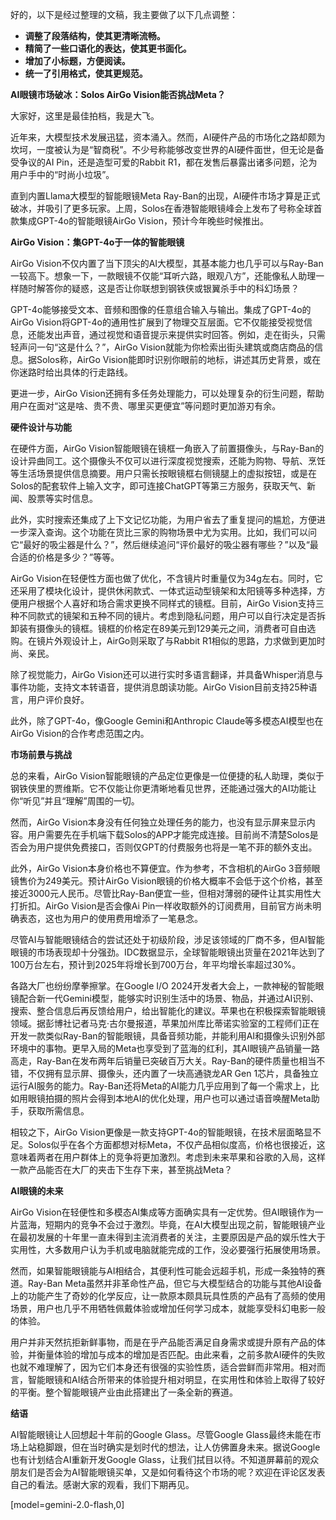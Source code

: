 好的，以下是经过整理的文稿，我主要做了以下几点调整：

*   **调整了段落结构，使其更清晰流畅。**
*   **精简了一些口语化的表达，使其更书面化。**
*   **增加了小标题，方便阅读。**
*   **统一了引用格式，使其更规范。**

**AI眼镜市场破冰：Solos AirGo Vision能否挑战Meta？**

大家好，这里是最佳拍档，我是大飞。

近年来，大模型技术发展迅猛，资本涌入。然而，AI硬件产品的市场化之路却颇为坎坷，一度被认为是“智商税”。不少号称能够改变世界的AI硬件面世，但无论是备受争议的AI Pin，还是造型可爱的Rabbit R1，都在发售后暴露出诸多问题，沦为用户手中的“时尚小垃圾”。

直到内置Llama大模型的智能眼镜Meta Ray-Ban的出现，AI硬件市场才算是正式破冰，并吸引了更多玩家。上周，Solos在香港智能眼镜峰会上发布了号称全球首款集成GPT-4o的智能眼镜AirGo Vision，预计今年晚些时候推出。

**AirGo Vision：集GPT-4o于一体的智能眼镜**

AirGo Vision不仅内置了当下顶尖的AI大模型，其基本能力也几乎可以与Ray-Ban一较高下。想象一下，一款眼镜不仅能“耳听六路，眼观八方”，还能像私人助理一样随时解答你的疑惑，这是否让你联想到钢铁侠或银翼杀手中的科幻场景？

GPT-4o能够接受文本、音频和图像的任意组合输入与输出。集成了GPT-4o的AirGo Vision将GPT-4o的通用性扩展到了物理交互层面。它不仅能接受视觉信息，还能发出声音，通过视觉和语音提示来提供实时回答。例如，走在街头，只需轻声问一句“这是什么？”，AirGo Vision就能为你检索出街头建筑或商店商品的信息。据Solos称，AirGo Vision能即时识别你眼前的地标，讲述其历史背景，或在你迷路时给出具体的行走路线。

更进一步，AirGo Vision还拥有多任务处理能力，可以处理复杂的衍生问题，帮助用户在面对“这是啥、贵不贵、哪里买更便宜”等问题时更加游刃有余。

**硬件设计与功能**

在硬件方面，AirGo Vision智能眼镜在镜框一角嵌入了前置摄像头，与Ray-Ban的设计异曲同工。这个摄像头不仅可以进行深度视觉搜索，还能为购物、导航、烹饪等生活场景提供信息摘要。用户只需长按眼镜框右侧镜腿上的虚拟按钮，或是在Solos的配套软件上输入文字，即可连接ChatGPT等第三方服务，获取天气、新闻、股票等实时信息。

此外，实时搜索还集成了上下文记忆功能，为用户省去了重复提问的尴尬，方便进一步深入查询。这个功能在货比三家的购物场景中尤为实用。比如，我们可以问它“最好的吸尘器是什么？”，然后继续追问“评价最好的吸尘器有哪些？”以及“最合适的价格是多少？”等等。

AirGo Vision在轻便性方面也做了优化，不含镜片时重量仅为34g左右。同时，它还采用了模块化设计，提供休闲款式、一体式运动型镜架和太阳镜等多种选择，方便用户根据个人喜好和场合需求更换不同样式的镜框。目前，AirGo Vision支持三种不同款式的镜架和五种不同的镜片。考虑到隐私问题，用户可以自行决定是否拆卸装有摄像头的镜框。镜框的价格定在89美元到129美元之间，消费者可自由选购。在镜片外观设计上，AirGo则采取了与Rabbit R1相似的思路，力求做到更加时尚、亲民。

除了视觉能力，AirGo Vision还可以进行实时多语言翻译，并具备Whisper消息与事件功能，支持文本转语音，提供消息朗读功能。AirGo Vision目前支持25种语言，用户评价良好。

此外，除了GPT-4o，像Google Gemini和Anthropic Claude等多模态AI模型也在AirGo Vision的合作考虑范围之内。

**市场前景与挑战**

总的来看，AirGo Vision智能眼镜的产品定位更像是一位便捷的私人助理，类似于钢铁侠里的贾维斯。它不仅能让你更清晰地看见世界，还能通过强大的AI功能让你“听见”并且“理解”周围的一切。

然而，AirGo Vision本身没有任何独立处理任务的能力，也没有显示屏来显示内容。用户需要先在手机端下载Solos的APP才能完成连接。目前尚不清楚Solos是否会为用户提供免费接口，否则仅GPT的付费服务也将是一笔不菲的额外支出。

此外，AirGo Vision本身价格也不算便宜。作为参考，不含相机的AirGo 3音频眼镜售价为249美元。预计AirGo Vision眼镜的价格大概率不会低于这个价格，甚至接近3000元人民币。尽管比Ray-Ban便宜一些，但相对薄弱的硬件让其实用性大打折扣。AirGo Vision是否会像Ai Pin一样收取额外的订阅费用，目前官方尚未明确表态，这也为用户的使用费用增添了一笔悬念。

尽管AI与智能眼镜结合的尝试还处于初级阶段，涉足该领域的厂商不多，但AI智能眼镜的市场表现却十分强劲。IDC数据显示，全球智能眼镜出货量在2021年达到了100万台左右，预计到2025年将增长到700万台，年平均增长率超过30%。

各路大厂也纷纷摩拳擦掌。在Google I/O 2024开发者大会上，一款神秘的智能眼镜配合新一代Gemini模型，能够实时识别生活中的场景、物品，并通过AI识别、搜索、整合信息后再反馈给用户，给出智能化的建议。苹果也在积极探索智能眼镜领域。据彭博社记者马克·古尔曼报道，苹果加州库比蒂诺实验室的工程师们正在开发一款类似Ray-Ban的智能眼镜，具备音频功能，并能利用AI和摄像头识别外部环境中的事物。更早入局的Meta也享受到了蓝海的红利，其AI眼镜产品销量一路高走，Ray-Ban在发布两年后销量已突破百万大关。Ray-Ban的硬件质量也相当不错，不仅拥有显示屏、摄像头，还内置了一块高通骁龙AR Gen 1芯片，具备独立运行AI服务的能力。Ray-Ban还将Meta的AI能力几乎应用到了每一个需求上，比如用眼镜拍摄的照片会得到本地AI的优化处理，用户也可以通过语音唤醒Meta助手，获取所需信息。

相较之下，AirGo Vision更像是一款支持GPT-4o的智能眼镜，在技术层面略显不足。Solos似乎在各个方面都想对标Meta，不仅产品相似度高，价格也很接近，这意味着两者在用户群体上的竞争将更加激烈。考虑到未来苹果和谷歌的入局，这样一款产品能否在大厂的夹击下生存下来，甚至挑战Meta？

**AI眼镜的未来**

AirGo Vision在轻便性和多模态AI集成等方面确实具有一定优势。但AI眼镜作为一片蓝海，短期内的竞争不会过于激烈。毕竟，在AI大模型出现之前，智能眼镜产业在最初发展的十年里一直未得到主流消费者的关注，主要原因是产品的娱乐性大于实用性，大多数用户认为手机或电脑就能完成的工作，没必要强行拓展使用场景。

然而，如果智能眼镜能与AI相结合，其便利性可能会远超手机，形成一条独特的赛道。Ray-Ban Meta虽然并非革命性产品，但它与大模型结合的功能与其他AI设备上的功能产生了奇妙的化学反应，让一款原本颇具玩具性质的产品有了高频的使用场景，用户也几乎不用牺牲佩戴体验或增加任何学习成本，就能享受科幻电影一般的体验。

用户并非天然抗拒新鲜事物，而是在乎产品能否满足自身需求或提升原有产品的体验，并衡量体验的增加与成本的增加是否匹配。由此来看，之前多款AI硬件的失败也就不难理解了，因为它们本身还有很强的实验性质，适合尝鲜而非常用。相对而言，智能眼镜和AI结合所带来的体验提升相对明显，在实用性和体验上取得了较好的平衡。整个智能眼镜产业由此搭建出了一条全新的赛道。

**结语**

AI智能眼镜让人回想起十年前的Google Glass。尽管Google Glass最终未能在市场上站稳脚跟，但在当时确实是划时代的想法，让人仿佛置身未来。据说Google也有计划结合AI重新开发Google Glass，让我们拭目以待。不知道屏幕前的观众朋友们是否会为AI智能眼镜买单，又是如何看待这个市场的呢？欢迎在评论区发表自己的看法。感谢大家的观看，我们下期再见。

[model=gemini-2.0-flash,0]

